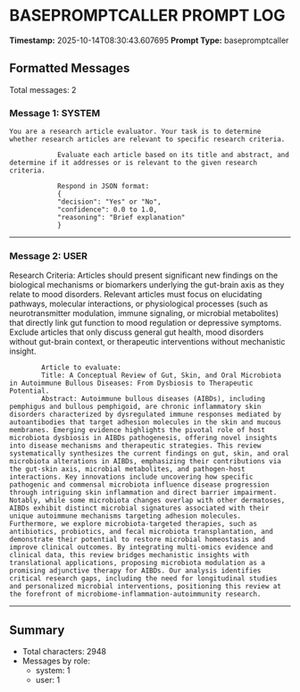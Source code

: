 # BASEPROMPTCALLER PROMPT LOG
**Timestamp:** 2025-10-14T08:30:43.607695
**Prompt Type:** basepromptcaller

## Formatted Messages
Total messages: 2

### Message 1: SYSTEM

```
You are a research article evaluator. Your task is to determine whether research articles are relevant to specific research criteria.

            Evaluate each article based on its title and abstract, and determine if it addresses or is relevant to the given research criteria.

            Respond in JSON format:
            {
            "decision": "Yes" or "No",
            "confidence": 0.0 to 1.0,
            "reasoning": "Brief explanation"
            }
```

---

### Message 2: USER

Research Criteria: Articles should present significant new findings on the biological mechanisms or biomarkers underlying the gut-brain axis as they relate to mood disorders. Relevant articles must focus on elucidating pathways, molecular interactions, or physiological processes (such as neurotransmitter modulation, immune signaling, or microbial metabolites) that directly link gut function to mood regulation or depressive symptoms. Exclude articles that only discuss general gut health, mood disorders without gut-brain context, or therapeutic interventions without mechanistic insight.

            Article to evaluate:
            Title: A Conceptual Review of Gut, Skin, and Oral Microbiota in Autoimmune Bullous Diseases: From Dysbiosis to Therapeutic Potential.
            Abstract: Autoimmune bullous diseases (AIBDs), including pemphigus and bullous pemphigoid, are chronic inflammatory skin disorders characterized by dysregulated immune responses mediated by autoantibodies that target adhesion molecules in the skin and mucous membranes. Emerging evidence highlights the pivotal role of host microbiota dysbiosis in AIBDs pathogenesis, offering novel insights into disease mechanisms and therapeutic strategies. This review systematically synthesizes the current findings on gut, skin, and oral microbiota alterations in AIBDs, emphasizing their contributions via the gut-skin axis, microbial metabolites, and pathogen-host interactions. Key innovations include uncovering how specific pathogenic and commensal microbiota influence disease progression through intriguing skin inflammation and direct barrier impairment. Notably, while some microbiota changes overlap with other dermatoses, AIBDs exhibit distinct microbial signatures associated with their unique autoimmune mechanisms targeting adhesion molecules. Furthermore, we explore microbiota-targeted therapies, such as antibiotics, probiotics, and fecal microbiota transplantation, and demonstrate their potential to restore microbial homeostasis and improve clinical outcomes. By integrating multi-omics evidence and clinical data, this review bridges mechanistic insights with translational applications, proposing microbiota modulation as a promising adjunctive therapy for AIBDs. Our analysis identifies critical research gaps, including the need for longitudinal studies and personalized microbial interventions, positioning this review at the forefront of microbiome-inflammation-autoimmunity research.

---

## Summary
- Total characters: 2948
- Messages by role:
  - system: 1
  - user: 1